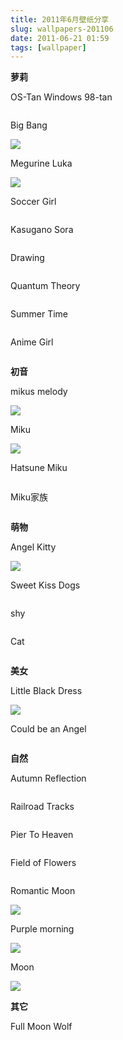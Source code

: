 ```yaml
---
title: 2011年6月壁纸分享
slug: wallpapers-201106
date: 2011-06-21 01:59
tags: [wallpaper]
---
```


**萝莉**

OS-Tan Windows 98-tan

<a href="http://anime.desktopnexus.com/wallpaper/525743/"><img src="http://static.desktopnexus.com/thumbnails/525743-bigthumbnail.jpg" border="0" alt="" /></a>

Big Bang

<a href="http://anime.desktopnexus.com/wallpaper/217393/"><img src="http://static.desktopnexus.com/thumbnails/217393-bigthumbnail.jpg" border="0"></a>

Megurine Luka

<a href="http://anime.desktopnexus.com/wallpaper/704553/"><img src="http://static.desktopnexus.com/thumbnails/704553-bigthumbnail.jpg" border="0"></a>

Soccer Girl

<a href="http://anime.desktopnexus.com/wallpaper/192013/"><img src="http://static.desktopnexus.com/thumbnails/192013-bigthumbnail.jpg" border="0" alt="" /></a>

Kasugano Sora

<a href="http://anime.desktopnexus.com/wallpaper/487432/"><img src="http://static.desktopnexus.com/thumbnails/487432-bigthumbnail.jpg" border="0" alt="" /></a>

Drawing

<a href="http://anime.desktopnexus.com/wallpaper/259804/"><img src="http://static.desktopnexus.com/thumbnails/259804-bigthumbnail.jpg" border="0" alt="" /></a>

Quantum Theory

<a href="http://anime.desktopnexus.com/wallpaper/689029/"><img src="http://static.desktopnexus.com/thumbnails/689029-bigthumbnail.jpg" border="0" alt="" /></a>

Summer Time

<a href="http://anime.desktopnexus.com/wallpaper/699144/"><img src="http://static.desktopnexus.com/thumbnails/699144-bigthumbnail.jpg" border="0" alt="" /></a>

Anime Girl

<a href="http://anime.desktopnexus.com/wallpaper/487432/"><img src="http://static.desktopnexus.com/thumbnails/487432-bigthumbnail.jpg" border="0" alt="" /></a>

**初音**

mikus melody

<a href="http://anime.desktopnexus.com/wallpaper/595933/"><img src="http://static.desktopnexus.com/thumbnails/595933-bigthumbnail.jpg" border="0"></a>

Miku

<a href="http://anime.desktopnexus.com/wallpaper/422127/"><img src="http://static.desktopnexus.com/thumbnails/422127-bigthumbnail.jpg" border="0"></a>


Hatsune Miku

<a href="http://anime.desktopnexus.com/wallpaper/698026/"><img src="http://static.desktopnexus.com/thumbnails/698026-bigthumbnail.jpg" border="0" alt="" /></a>

Miku家族

<a href="http://anime.desktopnexus.com/wallpaper/167798/"><img src="http://static.desktopnexus.com/thumbnails/167798-bigthumbnail.jpg" border="0" alt="" /></a>

**萌物**

Angel Kitty

<a href="http://animals.desktopnexus.com/wallpaper/58889/"><img src="http://static.desktopnexus.com/thumbnails/58889-bigthumbnail.jpg" border="0"></a>

Sweet Kiss Dogs

<a href="http://animals.desktopnexus.com/wallpaper/699198/"><img src="http://static.desktopnexus.com/thumbnails/699198-bigthumbnail.jpg" border="0" alt="" /></a>

shy

<a href="http://animals.desktopnexus.com/wallpaper/699638/"><img src="http://static.desktopnexus.com/thumbnails/699638-bigthumbnail.jpg" border="0" alt="" /></a>

Cat

<a href="http://animals.desktopnexus.com/wallpaper/698702/"><img src="http://static.desktopnexus.com/thumbnails/698702-bigthumbnail.jpg" border="0" alt="" /></a>

**美女**

Little Black Dress

<a href="http://people.desktopnexus.com/wallpaper/713905/"><img src="http://static.desktopnexus.com/thumbnails/713905-bigthumbnail.jpg" border="0"></a>

Could be an Angel

<a href="http://people.desktopnexus.com/wallpaper/688605/"><img src="http://static.desktopnexus.com/thumbnails/688605-bigthumbnail.jpg" border="0" alt="" /></a>

**自然**

Autumn Reflection

<a href="http://nature.desktopnexus.com/wallpaper/691409/"><img src="http://static.desktopnexus.com/thumbnails/691409-bigthumbnail.jpg" border="0" alt="" /></a>

Railroad Tracks

<a href="http://architecture.desktopnexus.com/wallpaper/691451/"><img src="http://static.desktopnexus.com/thumbnails/691451-bigthumbnail.jpg" border="0" alt="" /></a>

Pier To Heaven

<a href="http://nature.desktopnexus.com/wallpaper/691760/"><img src="http://static.desktopnexus.com/thumbnails/691760-bigthumbnail.jpg" border="0" alt="" /></a>

Field of Flowers

<a href="http://nature.desktopnexus.com/wallpaper/697047/"><img src="http://static.desktopnexus.com/thumbnails/697047-bigthumbnail.jpg" border="0" alt="" /></a>

Romantic Moon

<a href="http://nature.desktopnexus.com/wallpaper/93445/"><img src="http://static.desktopnexus.com/thumbnails/93445-bigthumbnail.jpg" border="0"></a>

Purple morning

<a href="http://nature.desktopnexus.com/wallpaper/402240/"><img src="http://static.desktopnexus.com/thumbnails/402240-bigthumbnail.jpg" border="0"></a>

Moon

<a href="http://nature.desktopnexus.com/wallpaper/26248/"><img src="http://static.desktopnexus.com/thumbnails/26248-bigthumbnail.jpg" border="0"></a>


**其它**

Full Moon Wolf

<a href="http://animals.desktopnexus.com/wallpaper/689964/"><img src="http://static.desktopnexus.com/thumbnails/689964-bigthumbnail.jpg" border="0" alt="" /></a>

